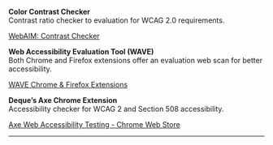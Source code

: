 **Color Contrast Checker**<br/>
Contrast ratio checker to evaluation for WCAG 2.0 requirements.

[WebAIM: Contrast Checker](https://webaim.org/resources/contrastchecker/)

**Web Accessibility Evaluation Tool (WAVE)**<br/>
Both Chrome and Firefox extensions offer an evaluation web scan for better accessibility.

[WAVE Chrome & Firefox Extensions](https://wave.webaim.org/extension/)

**Deque’s Axe Chrome Extension**<br/>
Accessibility checker for WCAG 2 and Section 508 accessibility. 

[Axe Web Accessibility Testing - Chrome Web Store](https://chrome.google.com/webstore/detail/axe-web-accessibility-tes/lhdoppojpmngadmnindnejefpokejbdd?hl=en-US)

_________________